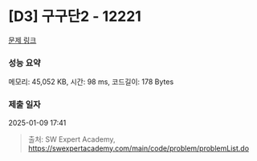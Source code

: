 # [D3] 구구단2 - 12221 

[문제 링크](https://swexpertacademy.com/main/code/problem/problemDetail.do?contestProbId=AXpz3dravpQDFATi) 

### 성능 요약

메모리: 45,052 KB, 시간: 98 ms, 코드길이: 178 Bytes

### 제출 일자

2025-01-09 17:41



> 출처: SW Expert Academy, https://swexpertacademy.com/main/code/problem/problemList.do